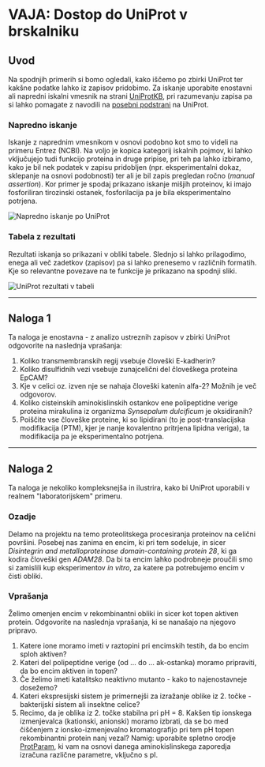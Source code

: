 # VAJA: Dostop do UniProt v brskalniku

## Uvod
Na spodnjih primerih si bomo ogledali, kako iščemo po zbirki UniProt ter kakšne podatke lahko iz zapisov pridobimo. Za iskanje uporabite enostavni ali napredni iskalni vmesnik na strani [UniProtKB](http://www.uniprot.org), pri razumevanju zapisa pa si lahko pomagate z navodili na [posebni podstrani](http://www.uniprot.org/docs/manual) na UniProt.

### Napredno iskanje
Iskanje z naprednim vmesnikom v osnovi podobno kot smo to videli na primeru Entrez (NCBI). Na voljo je kopica kategorij iskalnih pojmov, ki lahko vključujejo tudi funkcijo proteina in druge pripise, pri teh pa lahko izbiramo, kako je bil nek podatek v zapisu pridobljen (npr. eksperimentalni dokaz, sklepanje na osnovi podobnosti) ter ali je bil zapis pregledan ročno (*manual assertion*). Kor primer je spodaj prikazano iskanje mišjih proteinov, ki imajo fosforiliran tirozinski ostanek, fosforilacija pa je bila eksperimentalno potrjena.

![Napredno iskanje po UniProt](slike/uniprot_web-advanced_search.png)

### Tabela z rezultati
Rezultati iskanja so prikazani v obliki tabele. Slednjo si lahko prilagodimo, enega ali več zadetkov (zapisov) pa si lahko prenesemo v različnih formatih. Kje so relevantne povezave na te funkcije je prikazano na spodnji sliki.

![UniProt rezultati v tabeli](slike/uniprot_rezultati_primer1.png)

---
## Naloga 1
Ta naloga je enostavna - z analizo ustreznih zapisov v zbirki UniProt odgovorite na naslednja vprašanja:
1. Koliko transmembranskih regij vsebuje človeški E-kadherin?
2. Koliko disulfidnih vezi vsebuje zunajcelični del človeškega proteina EpCAM?
3. Kje v celici oz. izven nje se nahaja človeški katenin alfa-2? Možnih je več odgovorov.
4. Koliko cisteinskih aminokislinskih ostankov ene polipeptidne verige proteina mirakulina iz organizma *Synsepalum dulcificum* je oksidiranih?
5. Poiščite vse človeške proteine, ki so lipidirani (to je post-translacijska modifikacija (PTM), kjer je nanje kovalentno pritrjena lipidna veriga), ta modifikacija pa je eksperimentalno potrjena.

---
## Naloga 2
Ta naloga je nekoliko kompleksnejša in ilustrira, kako bi UniProt uporabili v realnem "laboratorijskem" primeru.

### Ozadje
Delamo na projektu na temo proteolitskega procesiranja proteinov na celični površini. Posebej nas zanima en encim, ki pri tem sodeluje, in sicer *Disintegrin and metalloproteinase domain-containing protein 28*, ki ga  kodira človeški gen *ADAM28*. Da bi ta encim lahko podrobneje proučili smo si zamislili kup eksperimentov *in vitro*, za katere pa potrebujemo encim v čisti obliki.

### Vprašanja

Želimo omenjen encim v rekombinantni obliki in sicer kot topen aktiven protein. Odgovorite na naslednja vprašanja, ki se nanašajo na njegovo pripravo.

1. Katere ione moramo imeti v raztopini pri encimskih testih, da bo encim sploh aktiven?
2. Kateri del polipeptidne verige (od ... do ... ak-ostanka) moramo pripraviti, da bo encim aktiven in topen?
3. Če želimo imeti katalitsko neaktivno mutanto - kako to najenostavneje dosežemo?
4. Kateri ekspresijski sistem je primernejši za izražanje oblike iz 2. točke - bakterijski sistem ali insektne celice?
5. Recimo, da je oblika iz 2. točke stabilna pri pH = 8. Kakšen tip ionskega izmenjevalca (kationski, anionski) moramo izbrati, da se bo med čiščenjem z ionsko-izmenjevalno kromatografijo pri tem pH topen rekombinantni protein nanj vezal? Namig: uporabite spletno orodje [ProtParam](https://web.expasy.org/protparam/), ki vam na osnovi danega aminokislinskega zaporedja izračuna različne parametre, vključno s pI.

